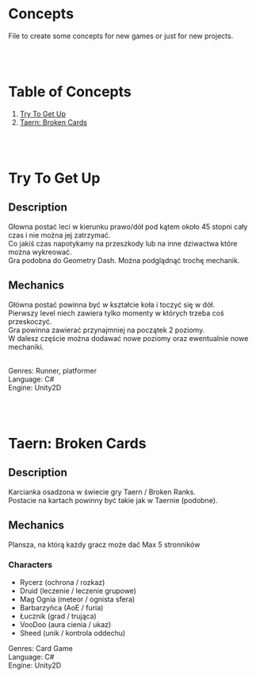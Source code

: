# Concepts

File to create some concepts for new games or just for new projects.

<br /><br />

# Table of Concepts
1. [Try To Get Up](#Try-To-Get-Up)
2. [Taern: Broken Cards](#Taern-Broken-Cards)

<br /><br />

# Try To Get Up

## Description


Głowna postać leci w kierunku prawo/dół pod kątem około 45 stopni cały czas i nie można jej zatrzymać.<br />
Co jakiś czas napotykamy na przeszkody lub na inne dziwactwa które można wykreować.<br />
Gra podobna do Geometry Dash. Można podglądnąć trochę mechanik.<br />

## Mechanics

Główna postać powinna być w kształcie koła i toczyć się w dół.<br />
Pierwszy level niech zawiera tylko momenty w których trzeba coś przeskoczyć.<br />
Gra powinna zawierać przynajmniej na początek 2 poziomy.<br />
W dalesz częście można dodawać nowe poziomy oraz ewentualnie nowe mechaniki.<br /><br />

Genres: Runner, platformer<br />
Language: C#<br />
Engine: Unity2D

<br /><br />

# Taern: Broken Cards

## Description

Karcianka osadzona w świecie gry Taern / Broken Ranks.<br />
Postacie na kartach powinny być takie jak w Taernie (podobne).<br />

## Mechanics

Plansza, na którą każdy gracz może dać Max 5 stronników

### Characters
- Rycerz (ochrona / rozkaz) <br />
- Druid (leczenie / leczenie grupowe) <br />
- Mag Ognia (meteor / ognista sfera) <br />
- Barbarzyńca (AoE / furia) <br />
- Łucznik (grad / trująca) <br />
- VooDoo (aura cienia / ukaz) <br />
- Sheed (unik / kontrola oddechu) <br />


Genres: Card Game<br />
Language: C#<br />
Engine: Unity2D

<br /><br />
